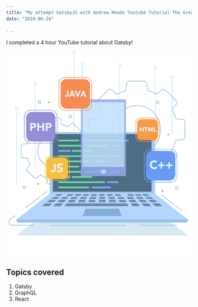 ```yaml
---
title: "My attempt GatsbyJS with Andrew Meads Youtube Tutorial The Great Gatsby Bootcamp "
date: "2019-06-24"

---
```


I completed a 4 hour YouTube tutorial about Gatsby! 

![Development photo](./photo.png)

## Topics covered 

1. Gatsby
2. GraphQL
3. React 